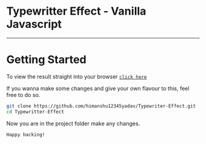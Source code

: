 # Typewritter Effect - Vanilla Javascript
___

# Getting Started
To view the result straight into your browser [`click here`](https://himanshu12345yadav.github.io/…)

If you wanna make some changes and give your own flavour to this, feel free to do so.

```bash
git clone https://github.com/himanshu12345yadav/Typewriter-Effect.git
cd Typewritter-Effect
```
Now you are in the project folder make any changes. 

`Happy hacking!`